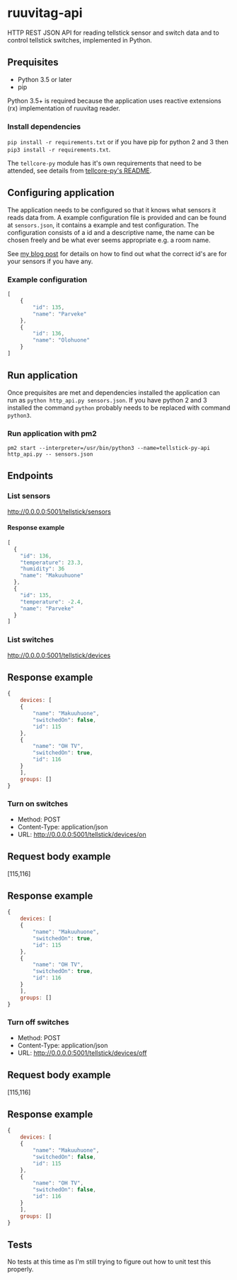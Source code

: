 # ruuvitag-api

HTTP REST JSON API for reading tellstick sensor and switch data and to control tellstick switches, implemented in Python.

## Prequisites

* Python 3.5 or later
* pip

Python 3.5+ is required because the application uses reactive extensions (rx) implementation of ruuvitag reader.

### Install dependencies

`pip install -r requirements.txt` or if you have pip for python 2 and 3 then `pip3 install -r requirements.txt`.

The `tellcore-py` module has it's own requirements that need to be attended, see details from [tellcore-py's README](https://github.com/erijo/tellcore-py).

## Configuring application

The application needs to be configured so that it knows what sensors it reads data from.
A example configuration file is provided and can be found at `sensors.json`, it contains a example and test configuration. The configuration consists of a id and a descriptive name, the name can be chosen freely and be what ever seems appropriate e.g. a room name.

See [my blog post](http://blog.polarcoder.net/2016/02/diy-home-automation-v2.html) for details on how to find out what the correct id's are for your sensors if you have any.

### Example configuration

```Javascript
[
    {
        "id": 135,
        "name": "Parveke"
    },
    {
        "id": 136,
        "name": "Olohuone"
    }
]
```

## Run application

Once prequisites are met and dependencies installed the application can run as `python http_api.py sensors.json`. If you have
python 2 and 3 installed the command `python` probably needs to be replaced with command `python3`.

### Run application with pm2

`pm2 start --interpreter=/usr/bin/python3 --name=tellstick-py-api http_api.py -- sensors.json`

## Endpoints

### List sensors

http://0.0.0.0:5001/tellstick/sensors

#### Response example

```Javascript
[
  {
    "id": 136,
    "temperature": 23.3,
    "humidity": 36
    "name": "Makuuhuone"
  },
  {
    "id": 135,
    "temperature": -2.4,
    "name": "Parveke"
  }
]
```

### List switches

http://0.0.0.0:5001/tellstick/devices

## Response example

```Javascript
{
    devices: [
    {
        "name": "Makuuhuone",
        "switchedOn": false,
        "id": 115
    },
    {
        "name": "OH TV",
        "switchedOn": true,
        "id": 116
    }
    ],
    groups: []
}
```

### Turn on switches

* Method: POST
* Content-Type: application/json
* URL: http://0.0.0.0:5001/tellstick/devices/on

## Request body example

[115,116]

## Response example

```Javascript
{
    devices: [
    {
        "name": "Makuuhuone",
        "switchedOn": true,
        "id": 115
    },
    {
        "name": "OH TV",
        "switchedOn": true,
        "id": 116
    }
    ],
    groups: []
}
```

### Turn off switches

* Method: POST
* Content-Type: application/json
* URL: http://0.0.0.0:5001/tellstick/devices/off

## Request body example

[115,116]

## Response example

```Javascript
{
    devices: [
    {
        "name": "Makuuhuone",
        "switchedOn": false,
        "id": 115
    },
    {
        "name": "OH TV",
        "switchedOn": false,
        "id": 116
    }
    ],
    groups: []
}
```

## Tests

No tests at this time as I'm still trying to figure out how to unit test this properly.
